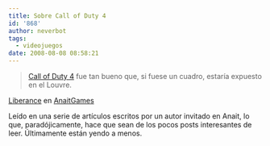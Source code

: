 ```yaml
---
title: Sobre Call of Duty 4
id: '868'
author: neverbot
tags:
  - videojuegos
date: 2008-08-08 08:58:21
---
```


> [Call of Duty 4](http://en.wikipedia.org/wiki/Call_of_Duty_4:_Modern_Warfare) fue tan bueno que, si fuese un cuadro, estaría expuesto en el Louvre.

[Liberance](http://www.anaitgames.com/author/liberance/) en [AnaitGames](http://www.anaitgames.com/)

Leído en una serie de artículos escritos por un autor invitado en Anait, lo que, paradójicamente, hace que sean de los pocos posts interesantes de leer. Últimamente están yendo a menos.